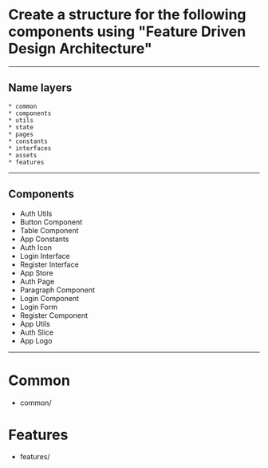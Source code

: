 # Create a structure for the following components using "Feature Driven Design Architecture"

---

## Name layers
    * common
    * components
    * utils
    * state
    * pages
    * constants
    * interfaces
    * assets
    * features

---

## Components

- Auth Utils
- Button Component
- Table Component
- App Constants
- Auth Icon
- Login Interface
- Register Interface
- App Store
- Auth Page
- Paragraph Component
- Login Component
- Login Form
- Register Component
- App Utils
- Auth Slice
- App Logo

---

# Common

- common/

# Features

- features/

